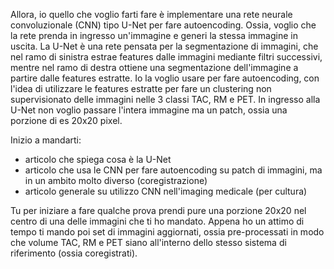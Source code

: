 Allora, io quello che voglio farti fare è implementare una rete neurale convoluzionale (CNN) tipo U-Net per fare autoencoding.
Ossia, voglio che la rete prenda in ingresso un'immagine e generi la stessa immagine in uscita.
La U-Net è una rete pensata per la segmentazione di immagini, che nel ramo di sinistra estrae features dalle immagini mediante filtri successivi, mentre nel ramo di destra ottiene una segmentazione dell'immagine a partire dalle features estratte.
Io la voglio usare per fare autoencoding, con l'idea di utilizzare le features estratte per fare un clustering non supervisionato delle immagini nelle 3 classi TAC, RM e PET.
In ingresso alla U-Net non voglio passare l'intera immagine ma un patch, ossia una porzione di es 20x20 pixel.

Inizio a mandarti:
- articolo che spiega cosa è la U-Net
- articolo che usa le CNN per fare autoencoding su patch di immagini, ma in un ambito molto diverso (coregistrazione)
- articolo generale su utilizzo CNN nell'imaging medicale (per cultura)

Tu per iniziare a fare qualche prova prendi pure una porzione 20x20 nel centro di una delle immagini che ti ho mandato.
Appena ho un attimo di tempo ti mando poi set di immagini aggiornati, ossia pre-processati in modo che volume TAC, RM e PET siano all'interno dello stesso sistema di riferimento (ossia coregistrati).
